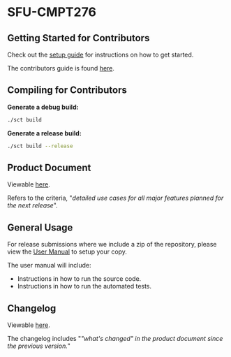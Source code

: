# SFU-CMPT276

## Getting Started for Contributors

Check out the [setup guide](docs/developer/Setup.md) for instructions on how to get started.

The contributors guide is found [here](CONTRIBUTING.md).

## Compiling for Contributors

**Generate a debug build:**

```bash
./sct build
```

**Generate a release build:**

```bash
./sct build --release
```

## Product Document

Viewable [here](docs/project/Product-Document.md).

Refers to the criteria, "*detailed use cases for all major features planned for the next release*".

## General Usage

For release submissions where we include a zip of the repository, please view the [User Manual](docs/project/User-Manual.md) to setup your copy.

The user manual will include:

- Instructions in how to run the source code.
- Instructions in how to run the automated tests. 

## Changelog

Viewable [here](CHANGELOG.md).

The changelog includes "*"what's changed" in the product document since the previous version.*"